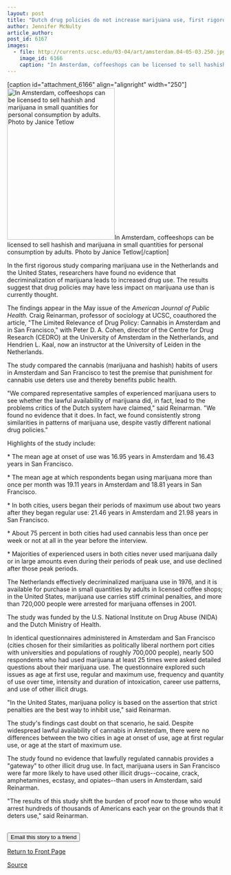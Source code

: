 ```yaml
---
layout: post
title: "Dutch drug policies do not increase marijuana use, first rigorous comparative study finds"
author: Jennifer McNulty
article_author: 
post_id: 6167
images:
  - file: http://currents.ucsc.edu/03-04/art/amsterdam.04-05-03.250.jpg
    image_id: 6166
    caption: "In Amsterdam, coffeeshops can be licensed to sell hashish and marijuana in small quantities for personal consumption by adults. Photo by Janice Tetlow"
---
```


[caption id="attachment_6166" align="alignright" width="250"]<a href="http://dev-ucsc-news.pantheonsite.io/wp-content/uploads/2004/05/amsterdam.04-05-03.250.jpg"><img class="size-full wp-image-6166" src="http://dev-ucsc-news.pantheonsite.io/wp-content/uploads/2004/05/amsterdam.04-05-03.250.jpg" alt="In Amsterdam, coffeeshops can be licensed to sell hashish and marijuana in small quantities for personal consumption by adults. Photo by Janice Tetlow" width="250" height="352" /></a>In Amsterdam, coffeeshops can be licensed to sell hashish and marijuana in small quantities for personal consumption by adults. Photo by Janice Tetlow[/caption]
<a name="content" id="content"></a>
<p>
  In the first rigorous study comparing marijuana use in the Netherlands and the United States, researchers have found no evidence that decriminalization of marijuana leads to increased drug use. The results suggest that drug policies may have less impact on marijuana use than is currently thought.
</p>
<p>
  The findings appear in the May issue of the <i>American Journal of Public Health.</i> Craig Reinarman, professor of sociology at UCSC, coauthored the article, "The Limited Relevance of Drug Policy: Cannabis in Amsterdam and in San Francisco," with Peter D. A. Cohen, director of the Centre for Drug Research (CEDRO) at the University of Amsterdam in the Netherlands, and Hendrien L. Kaal, now an instructor at the University of Leiden in the Netherlands.
</p>
<p>
  The study compared the cannabis (marijuana and hashish) habits of users in Amsterdam and San Francisco to test the premise that punishment for cannabis use deters use and thereby benefits public health.
</p>
<p>
  "We compared representative samples of experienced marijuana users to see whether the lawful availability of marijuana did, in fact, lead to the problems critics of the Dutch system have claimed," said Reinarman. "We found no evidence that it does. In fact, we found consistently strong similarities in patterns of marijuana use, despite vastly different national drug policies."
</p>
<p>
  Highlights of the study include:
</p>
<p>
  * The mean age at onset of use was 16.95 years in Amsterdam and 16.43 years in San Francisco.
</p>
<p>
  * The mean age at which respondents began using marijuana more than once per month was 19.11 years in Amsterdam and 18.81 years in San Francisco.
</p>
<p>
  * In both cities, users began their periods of maximum use about two years after they began regular use: 21.46 years in Amsterdam and 21.98 years in San Francisco.
</p>
<p>
  * About 75 percent in both cities had used cannabis less than once per week or not at all in the year before the interview.
</p>
<p>
  * Majorities of experienced users in both cities never used marijuana daily or in large amounts even during their periods of peak use, and use declined after those peak periods.
</p>
<p>
  The Netherlands effectively decriminalized marijuana use in 1976, and it is available for purchase in small quantities by adults in licensed coffee shops; in the United States, marijuana use carries stiff criminal penalties, and more than 720,000 people were arrested for marijuana offenses in 2001.
</p>
<p>
  The study was funded by the U.S. National Institute on Drug Abuse (NIDA) and the Dutch Ministry of Health.
</p>
<p>
  In identical questionnaires administered in Amsterdam and San Francisco (cities chosen for their similarities as politically liberal northern port cities with universities and populations of roughly 700,000 people), nearly 500 respondents who had used marijuana at least 25 times were asked detailed questions about their marijuana use. The questionnaire explored such issues as age at first use, regular and maximum use, frequency and quantity of use over time, intensity and duration of intoxication, career use patterns, and use of other illicit drugs.
</p>
<p>
  "In the United States, marijuana policy is based on the assertion that strict penalties are the best way to inhibit use," said Reinarman.
</p>
<p>
  The study's findings cast doubt on that scenario, he said. Despite widespread lawful availability of cannabis in Amsterdam, there were no differences between the two cities in age at onset of use, age at first regular use, or age at the start of maximum use.
</p>
<p>
  The study found no evidence that lawfully regulated cannabis provides a "gateway" to other illicit drug use. In fact, marijuana users in San Francisco were far more likely to have used other illicit drugs--cocaine, crack, amphetamines, ecstasy, and opiates--than users in Amsterdam, said Reinarman.
</p>
<p>
  "The results of this study shift the burden of proof now to those who would arrest hundreds of thousands of Americans each year on the grounds that it deters use," said Reinarman.
</p><br>
<form>
  <input name="t1" size="-1" type="hidden"><input name="SUBMIT" type="submit" value="Email this story to a friend">
</form>
<p>
  <a href="http://currents.ucsc.edu/">Return to Front Page</a>
</p>
<p><a href="http://www1.ucsc.edu/currents/04-05/09-20/template.asp" title="Permalink to template">Source</a></p>
